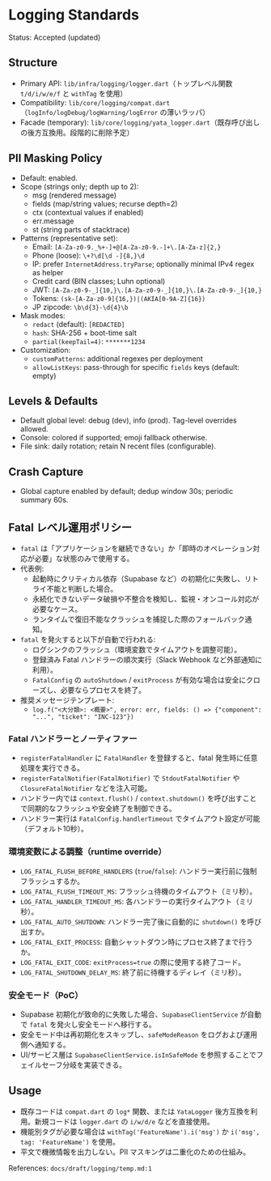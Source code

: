 # Logging Standards

Status: Accepted (updated)

## Structure
- Primary API: `lib/infra/logging/logger.dart`（トップレベル関数 `t/d/i/w/e/f` と `withTag` を使用）
- Compatibility: `lib/core/logging/compat.dart`（`logInfo/logDebug/logWarning/logError` の薄いラッパ）
- Facade (temporary): `lib/core/logging/yata_logger.dart`（既存呼び出しの後方互換用。段階的に削除予定）

## PII Masking Policy
- Default: enabled.
- Scope (strings only; depth up to 2):
  - msg (rendered message)
  - fields (map/string values; recurse depth=2)
  - ctx (contextual values if enabled)
  - err.message
  - st (string parts of stacktrace)
- Patterns (representative set):
  - Email: `[A-Za-z0-9._%+-]+@[A-Za-z0-9.-]+\.[A-Za-z]{2,}`
  - Phone (loose): `\+?\d[\d -]{8,}\d`
  - IP: prefer `InternetAddress.tryParse`; optionally minimal IPv4 regex as helper
  - Credit card (BIN classes; Luhn optional)
  - JWT: `[A-Za-z0-9-_]{10,}\.[A-Za-z0-9-_]{10,}\.[A-Za-z0-9-_]{10,}`
  - Tokens: `(sk-[A-Za-z0-9]{16,})|(AKIA[0-9A-Z]{16})`
  - JP zipcode: `\b\d{3}-\d{4}\b`
- Mask modes:
  - `redact` (default): `[REDACTED]`
  - `hash`: SHA-256 + boot-time salt
  - `partial(keepTail=4)`: `*******1234`
- Customization:
  - `customPatterns`: additional regexes per deployment
  - `allowListKeys`: pass-through for specific `fields` keys (default: empty)

## Levels & Defaults
- Default global level: debug (dev), info (prod). Tag-level overrides allowed.
- Console: colored if supported; emoji fallback otherwise.
- File sink: daily rotation; retain N recent files (configurable).

## Crash Capture
- Global capture enabled by default; dedup window 30s; periodic summary 60s.

## Fatal レベル運用ポリシー
- `fatal` は「アプリケーションを継続できない」か「即時のオペレーション対応が必要」な状態のみで使用する。
- 代表例:
  - 起動時にクリティカル依存（Supabase など）の初期化に失敗し、リトライ不能と判断した場合。
  - 永続化できないデータ破損や不整合を検知し、監視・オンコール対応が必要なケース。
  - ランタイムで復旧不能なクラッシュを捕捉した際のフォールバック通知。
- `fatal` を発火すると以下が自動で行われる:
  - ログシンクのフラッシュ（環境変数でタイムアウトを調整可能）。
  - 登録済み Fatal ハンドラーの順次実行（Slack Webhook など外部通知に利用）。
  - `FatalConfig` の `autoShutdown` / `exitProcess` が有効な場合は安全にクローズし、必要ならプロセスを終了。
- 推奨メッセージテンプレート:
  - `log.f("<大分類>: <概要>", error: err, fields: () => {"component": "...", "ticket": "INC-123"})`

### Fatal ハンドラーとノーティファー
- `registerFatalHandler` に `FatalHandler` を登録すると、fatal 発生時に任意処理を実行できる。
- `registerFatalNotifier(FatalNotifier)` で `StdoutFatalNotifier` や `ClosureFatalNotifier` などを注入可能。
- ハンドラー内では `context.flush()` / `context.shutdown()` を呼び出すことで同期的なフラッシュや安全終了を制御できる。
- ハンドラー実行は `FatalConfig.handlerTimeout` でタイムアウト設定が可能（デフォルト10秒）。

### 環境変数による調整（runtime override）
- `LOG_FATAL_FLUSH_BEFORE_HANDLERS` (`true`/`false`): ハンドラー実行前に強制フラッシュするか。
- `LOG_FATAL_FLUSH_TIMEOUT_MS`: フラッシュ待機のタイムアウト（ミリ秒）。
- `LOG_FATAL_HANDLER_TIMEOUT_MS`: 各ハンドラーの実行タイムアウト（ミリ秒）。
- `LOG_FATAL_AUTO_SHUTDOWN`: ハンドラー完了後に自動的に `shutdown()` を呼び出すか。
- `LOG_FATAL_EXIT_PROCESS`: 自動シャットダウン時にプロセス終了まで行うか。
- `LOG_FATAL_EXIT_CODE`: `exitProcess=true` の際に使用する終了コード。
- `LOG_FATAL_SHUTDOWN_DELAY_MS`: 終了前に待機するディレイ（ミリ秒）。

### 安全モード（PoC）
- Supabase 初期化が致命的に失敗した場合、`SupabaseClientService` が自動で `fatal` を発火し安全モードへ移行する。
- 安全モード中は再初期化をスキップし、`safeModeReason` をログおよび運用側へ通知する。
- UI/サービス層は `SupabaseClientService.isInSafeMode` を参照することでフェイルセーフ分岐を実装できる。

## Usage
- 既存コードは `compat.dart` の `log*` 関数、または `YataLogger` 後方互換を利用。新規コードは `logger.dart` の `i/w/d/e` などを直接使用。
- 機能別タグが必要な場合は `withTag('FeatureName').i('msg')` か `i('msg', tag: 'FeatureName')` を使用。
- 平文で機微情報を出力しない。PII マスキングは二重化のための仕組み。

References: `docs/draft/logging/temp.md:1`
